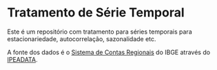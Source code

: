# Tratamento de Série Temporal

Este é um repositório com tratamento para séries temporais para estacionariedade, autocorrelação, sazonalidade etc.

A fonte dos dados é o [Sistema de Contas Regionais](https://www.ibge.gov.br/estatisticas/economicas/contas-nacionais/9054-contas-regionais-do-brasil.html?=&t=resultados) do IBGE através do [IPEADATA](http://ipeadata.gov.br/beta3/#/?).